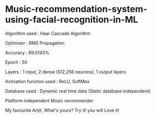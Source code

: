 # Music-recommendation-system-using-facial-recognition-in-ML
Algorithm used : Haar Cascade Algorithm

Optimiser : RMS Propagation

Accuracy : 89.0143%

Epoch : 50

Layers  : 1 input, 2 dense (512,256 neurons), 1 output layers

Activation function used : ReLU, SoftMax

Database used : Dynamic real time data (Static database independent)

Platform independent Music recommender

My favourite Arijit, What's yours? Try it! you will Love it!
